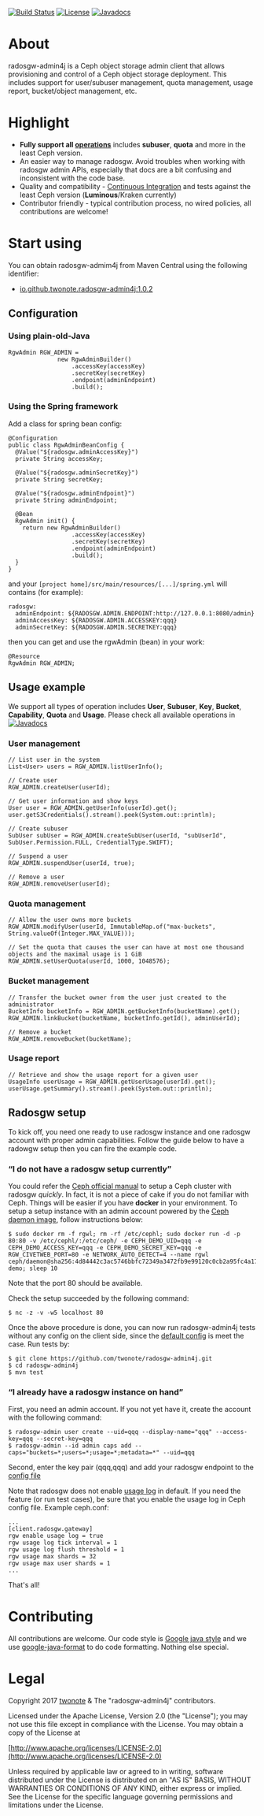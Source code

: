 [![Build Status](https://travis-ci.org/twonote/radosgw-admin4j.svg?branch=master)](https://travis-ci.org/twonote/radosgw-admin4j)  [![License](https://img.shields.io/badge/license-Apache%202-blue.svg)]()
[![Javadocs](https://www.javadoc.io/badge/io.github.twonote/radosgw-admin4j.svg)](https://static.javadoc.io/io.github.twonote/radosgw-admin4j/1.0.2/index.html?org/twonote/rgwadmin4j/RgwAdmin.html)

# About
radosgw-admin4j is a Ceph object storage admin client that allows provisioning and control of a Ceph object storage deployment. This includes support for user/subuser management, quota management, usage report, bucket/object management, etc.

# Highlight
* **Fully support all [operations](http://docs.ceph.com/docs/master/radosgw/adminops/)** includes **subuser**, **quota** and more in the least Ceph version.
* An easier way to manage radosgw. Avoid troubles when working with radosgw admin APIs, especially that docs are a bit confusing and inconsistent with the code base.
* Quality and compatibility - [Continuous Integration](https://travis-ci.org/twonote/radosgw-admin4j) and tests against the least Ceph version (**Luminous**/Kraken currently)
* Contributor friendly - typical contribution process, no wired policies, all contributions are welcome!

# Start using 

You can obtain radosgw-admim4j from Maven Central using the following identifier:
* [io.github.twonote.radosgw-admin4j:1.0.2](https://search.maven.org/#artifactdetails%7Cio.github.twonote%7Cradosgw-admin4j%7C1.0.2%7Cjar)

## Configuration

### Using plain-old-Java

```
RgwAdmin RGW_ADMIN =
              new RgwAdminBuilder()
                  .accessKey(accessKey)
                  .secretKey(secretKey)
                  .endpoint(adminEndpoint)
                  .build();
```

### Using the Spring framework

Add a class for spring bean config:
```
@Configuration
public class RgwAdminBeanConfig {
  @Value("${radosgw.adminAccessKey}")
  private String accessKey;

  @Value("${radosgw.adminSecretKey}")
  private String secretKey;

  @Value("${radosgw.adminEndpoint}")
  private String adminEndpoint;

  @Bean
  RgwAdmin init() {
    return new RgwAdminBuilder()
                  .accessKey(accessKey)
                  .secretKey(secretKey)
                  .endpoint(adminEndpoint)
                  .build();  
  }
}
```

and your ```[project home]/src/main/resources/[...]/spring.yml``` will contains (for example):

```
radosgw:
  adminEndpoint: ${RADOSGW.ADMIN.ENDPOINT:http://127.0.0.1:8080/admin}
  adminAccessKey: ${RADOSGW.ADMIN.ACCESSKEY:qqq}
  adminSecretKey: ${RADOSGW.ADMIN.SECRETKEY:qqq}
```

then you can get and use the rgwAdmin (bean) in your work:

```
@Resource
RgwAdmin RGW_ADMIN;
```

## Usage example

We support all types of operation includes **User**, **Subuser**, **Key**, **Bucket**, **Capability**, **Quota** and **Usage**. Please check all available operations in [![Javadocs](https://www.javadoc.io/badge/io.github.twonote/radosgw-admin4j.svg)](https://static.javadoc.io/io.github.twonote/radosgw-admin4j/1.0.2/index.html?org/twonote/rgwadmin4j/RgwAdmin.html)


### User management

```
// List user in the system
List<User> users = RGW_ADMIN.listUserInfo();

// Create user
RGW_ADMIN.createUser(userId);

// Get user information and show keys
User user = RGW_ADMIN.getUserInfo(userId).get();
user.getS3Credentials().stream().peek(System.out::println);

// Create subuser
SubUser subUser = RGW_ADMIN.createSubUser(userId, "subUserId", SubUser.Permission.FULL, CredentialType.SWIFT);

// Suspend a user
RGW_ADMIN.suspendUser(userId, true);

// Remove a user
RGW_ADMIN.removeUser(userId);
```

### Quota management

```
// Allow the user owns more buckets
RGW_ADMIN.modifyUser(userId, ImmutableMap.of("max-buckets", String.valueOf(Integer.MAX_VALUE)));

// Set the quota that causes the user can have at most one thousand objects and the maximal usage is 1 GiB
RGW_ADMIN.setUserQuota(userId, 1000, 1048576);
```

### Bucket management

```
// Transfer the bucket owner from the user just created to the administrator
BucketInfo bucketInfo = RGW_ADMIN.getBucketInfo(bucketName).get();
RGW_ADMIN.linkBucket(bucketName, bucketInfo.getId(), adminUserId);

// Remove a bucket
RGW_ADMIN.removeBucket(bucketName);
```

### Usage report

```
// Retrieve and show the usage report for a given user
UsageInfo userUsage = RGW_ADMIN.getUserUsage(userId).get();
userUsage.getSummary().stream().peek(System.out::println);
```

## Radosgw setup
To kick off, you need one ready to use radosgw instance and one radosgw account with proper admin capabilities. Follow the guide below to have a radowgw setup then you can fire the example code.

### “I do not have a radosgw setup currently”
You could refer the [Ceph official manual](http://docs.ceph.com/docs/master/start/) to setup a Ceph cluster with radosgw *quickly*. In fact, it is not a piece of cake if you do not familiar with Ceph. Things will be easier if you have **docker** in your environment. To setup a setup instance with an admin account powered by the [Ceph daemon image](https://hub.docker.com/r/ceph/daemon/), follow instructions below:
```
$ sudo docker rm -f rgwl; rm -rf /etc/cephl; sudo docker run -d -p 80:80 -v /etc/cephl/:/etc/ceph/ -e CEPH_DEMO_UID=qqq -e CEPH_DEMO_ACCESS_KEY=qqq -e CEPH_DEMO_SECRET_KEY=qqq -e RGW_CIVETWEB_PORT=80 -e NETWORK_AUTO_DETECT=4 --name rgwl ceph/daemon@sha256:4d84442c3ac5746bbfc72349a3472fb9e99120c0cb2a95fc4a17320070ca9422 demo; sleep 10
```

Note that the port 80 should be available.

Check the setup succeeded by the following command:
```
$ nc -z -v -w5 localhost 80
```

Once the above procedure is done, you can now run radosgw-admin4j tests without any config on the client side, since the [default config](https://github.com/twonote/radosgw-admin4j/blob/master/src/test/resources/rgwadmin.properties) is meet the case. Run tests by:
```
$ git clone https://github.com/twonote/radosgw-admin4j.git
$ cd radosgw-admin4j
$ mvn test
```

### “I already have a radosgw instance on hand”
First, you need an admin account. If you not yet have it, create the account with the following command:
```
$ radosgw-admin user create --uid=qqq --display-name="qqq" --access-key=qqq --secret-key=qqq
$ radosgw-admin --id admin caps add --caps="buckets=*;users=*;usage=*;metadata=*" --uid=qqq
```

Second, enter the key pair (qqq,qqq) and add your radosgw endpoint to the [config file](https://github.com/twonote/radosgw-admin4j/blob/master/src/test/resources/rgwadmin.properties)

Note that radosgw does not enable [usage log](http://docs.ceph.com/docs/master/radosgw/admin/#usage) in default. If you need the feature (or run test cases), be sure that you enable the usage log in Ceph config file. Example ceph.conf: 
```
...
[client.radosgw.gateway]
rgw enable usage log = true
rgw usage log tick interval = 1
rgw usage log flush threshold = 1
rgw usage max shards = 32
rgw usage max user shards = 1
...
```

That's all!

# Contributing
All contributions are welcome. Our code style is [Google java style](https://google.github.io/styleguide/javaguide.html) and we use [google-java-format](https://github.com/google/google-java-format) to do code formatting. Nothing else special.

# Legal
Copyright 2017 [twonote](http://twonote.github.io/) & The "radosgw-admin4j" contributors.

Licensed under the Apache License, Version 2.0 (the "License");
you may not use this file except in compliance with the License.
You may obtain a copy of the License at
 
[http://www.apache.org/licenses/LICENSE-2.0](http://www.apache.org/licenses/LICENSE-2.0)
 
Unless required by applicable law or agreed to in writing, software
distributed under the License is distributed on an "AS IS" BASIS,
WITHOUT WARRANTIES OR CONDITIONS OF ANY KIND, either express or implied.
See the License for the specific language governing permissions and
limitations under the License.
